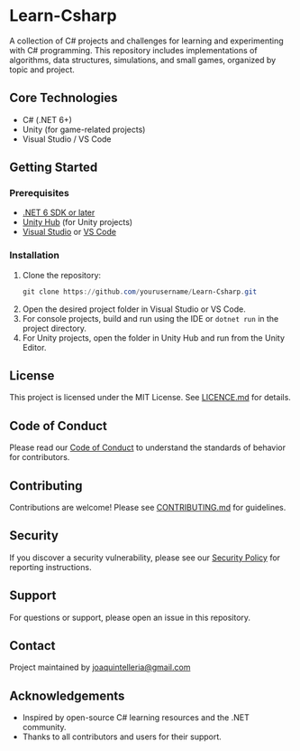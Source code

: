 # Learn-Csharp

A collection of C# projects and challenges for learning and experimenting with C# programming. This repository includes implementations of algorithms, data structures, simulations, and small games, organized by topic and project.

## Core Technologies

- C# (.NET 6+)
- Unity (for game-related projects)
- Visual Studio / VS Code

## Getting Started

### Prerequisites

- [.NET 6 SDK or later](https://dotnet.microsoft.com/download)
- [Unity Hub](https://unity.com/download) (for Unity projects)
- [Visual Studio](https://visualstudio.microsoft.com/) or [VS Code](https://code.visualstudio.com/)

### Installation

1. Clone the repository:
   ```powershell
   git clone https://github.com/yourusername/Learn-Csharp.git
   ```
2. Open the desired project folder in Visual Studio or VS Code.
3. For console projects, build and run using the IDE or `dotnet run` in the project directory.
4. For Unity projects, open the folder in Unity Hub and run from the Unity Editor.

## License

This project is licensed under the MIT License. See [LICENCE.md](LICENCE.md) for details.

## Code of Conduct

Please read our [Code of Conduct](CODE_OF_CONDUCT.md) to understand the standards of behavior for contributors.

## Contributing

Contributions are welcome! Please see [CONTRIBUTING.md](CONTRIBUTING.md) for guidelines.

## Security

If you discover a security vulnerability, please see our [Security Policy](SECURITY.md) for reporting instructions.

## Support

For questions or support, please open an issue in this repository.

## Contact

Project maintained by joaquintelleria@gmail.com

## Acknowledgements

- Inspired by open-source C# learning resources and the .NET community.
- Thanks to all contributors and users for their support.
